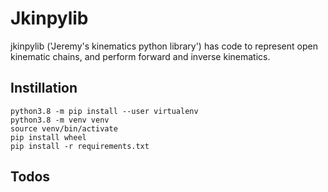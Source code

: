 
# Jkinpylib

jkinpylib ('Jeremy's kinematics python library') has code to represent open kinematic chains, and perform forward and 
inverse kinematics. 

## Instillation

```
python3.8 -m pip install --user virtualenv
python3.8 -m venv venv
source venv/bin/activate
pip install wheel
pip install -r requirements.txt
```

## Todos


